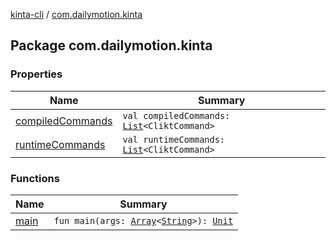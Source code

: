 [kinta-cli](../index.md) / [com.dailymotion.kinta](./index.md)

## Package com.dailymotion.kinta

### Properties

| Name | Summary |
|---|---|
| [compiledCommands](compiled-commands.md) | `val compiledCommands: `[`List`](https://kotlinlang.org/api/latest/jvm/stdlib/kotlin.collections/-list/index.html)`<CliktCommand>` |
| [runtimeCommands](runtime-commands.md) | `val runtimeCommands: `[`List`](https://kotlinlang.org/api/latest/jvm/stdlib/kotlin.collections/-list/index.html)`<CliktCommand>` |

### Functions

| Name | Summary |
|---|---|
| [main](main.md) | `fun main(args: `[`Array`](https://kotlinlang.org/api/latest/jvm/stdlib/kotlin/-array/index.html)`<`[`String`](https://kotlinlang.org/api/latest/jvm/stdlib/kotlin/-string/index.html)`>): `[`Unit`](https://kotlinlang.org/api/latest/jvm/stdlib/kotlin/-unit/index.html) |
